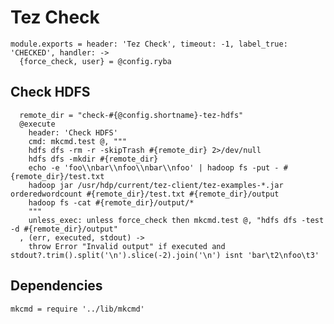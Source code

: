 
# Tez Check

    module.exports = header: 'Tez Check', timeout: -1, label_true: 'CHECKED', handler: ->
      {force_check, user} = @config.ryba

## Check HDFS

      remote_dir = "check-#{@config.shortname}-tez-hdfs"
      @execute
        header: 'Check HDFS'
        cmd: mkcmd.test @, """
        hdfs dfs -rm -r -skipTrash #{remote_dir} 2>/dev/null
        hdfs dfs -mkdir #{remote_dir}
        echo -e 'foo\\nbar\\nfoo\\nbar\\nfoo' | hadoop fs -put - #{remote_dir}/test.txt
        hadoop jar /usr/hdp/current/tez-client/tez-examples-*.jar orderedwordcount #{remote_dir}/test.txt #{remote_dir}/output
        hadoop fs -cat #{remote_dir}/output/*
        """
        unless_exec: unless force_check then mkcmd.test @, "hdfs dfs -test -d #{remote_dir}/output"
      , (err, executed, stdout) ->
        throw Error "Invalid output" if executed and stdout?.trim().split('\n').slice(-2).join('\n') isnt 'bar\t2\nfoo\t3'

## Dependencies

    mkcmd = require '../lib/mkcmd'

